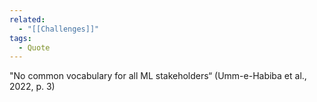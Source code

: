 ```yaml
---
related:
  - "[[Challenges]]"
tags:
  - Quote
---
```

"No common vocabulary for all ML stakeholders“ (Umm-e-Habiba et al., 2022, p. 3)